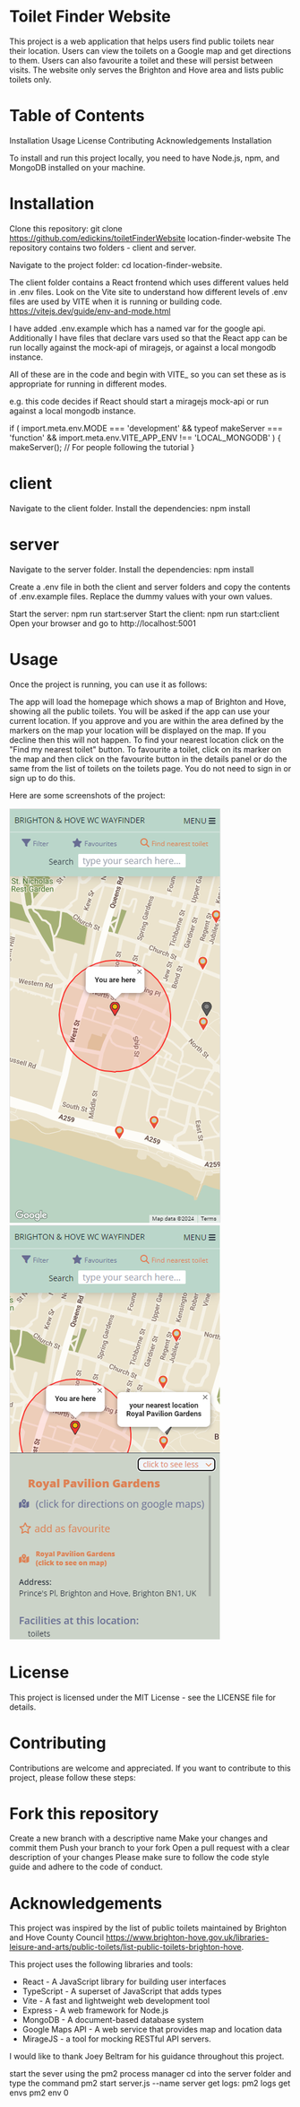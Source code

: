 # Toilet Finder Website

This project is a web application that helps users find public toilets near their location. Users can view the toilets on a Google map and get directions to them. Users can also favourite a toilet and these will persist between visits.
The website only serves the Brighton and Hove area and lists public toilets only.

# Table of Contents

Installation
Usage
License
Contributing
Acknowledgements
Installation

To install and run this project locally, you need to have Node.js, npm, and MongoDB installed on your machine.

# Installation

Clone this repository: git clone https://github.com/edickins/toiletFinderWebsite location-finder-website
The repository contains two folders - client and server.

Navigate to the project folder: cd location-finder-website.

The client folder contains a React frontend which uses different values held in .env files.
Look on the Vite site to understand how different levels of .env files are used by VITE when it is running or building code. https://vitejs.dev/guide/env-and-mode.html

I have added .env.example which has a named var for the google api.
Additionally I have files that declare vars used so that the React app can be run locally against the mock-api of miragejs, or against a local mongodb instance.

All of these are in the code and begin with VITE\_ so you can set these as is appropriate for running in different modes.

e.g. this code decides if React should start a miragejs mock-api or run against a local mongodb instance.

if (
import.meta.env.MODE === 'development' &&
typeof makeServer === 'function' &&
import.meta.env.VITE_APP_ENV !== 'LOCAL_MONGODB'
) {
makeServer(); // For people following the tutorial
}

# client

Navigate to the client folder.
Install the dependencies: npm install

# server

Navigate to the server folder.
Install the dependencies: npm install

Create a .env file in both the client and server folders and copy the contents of .env.example files. Replace the dummy values with your own values.

Start the server: npm run start:server
Start the client: npm run start:client
Open your browser and go to http://localhost:5001

# Usage

Once the project is running, you can use it as follows:

The app will load the homepage which shows a map of Brighton and Hove, showing all the public toilets.
You will be asked if the app can use your current location. If you approve and you are within the area defined by the markers on the map your location will be displayed on the map.
If you decline then this will not happen.
To find your nearest location click on the "Find my nearest toilet" button.
To favourite a toilet, click on its marker on the map and then click on the favourite button in the details panel or do the same from the list of toilets on the toilets page. You do not need to sign in or sign up to do this.

Here are some screenshots of the project:

![your location on the map](/client/src/assets/images/mobile_user_location.png?raw=true "Your location")
![details panel](/client/src/assets/images/mobile_details_panel.png?raw=true "Details panel")


# License

This project is licensed under the MIT License - see the LICENSE file for details.

# Contributing

Contributions are welcome and appreciated. If you want to contribute to this project, please follow these steps:

# Fork this repository

Create a new branch with a descriptive name
Make your changes and commit them
Push your branch to your fork
Open a pull request with a clear description of your changes
Please make sure to follow the code style guide and adhere to the code of conduct.

# Acknowledgements

This project was inspired by the list of public toilets maintained by Brighton and Hove County Council https://www.brighton-hove.gov.uk/libraries-leisure-and-arts/public-toilets/list-public-toilets-brighton-hove.

This project uses the following libraries and tools:

- React - A JavaScript library for building user interfaces
- TypeScript - A superset of JavaScript that adds types
- Vite - A fast and lightweight web development tool
- Express - A web framework for Node.js
- MongoDB - A document-based database system
- Google Maps API - A web service that provides map and location data
- MirageJS - a tool for mocking RESTful API servers.

I would like to thank Joey Beltram for his guidance throughout this project.

start the sever using the pm2 process manager
cd into the server folder and type the command pm2 start server.js --name server
get logs: pm2 logs
get envs pm2 env 0
